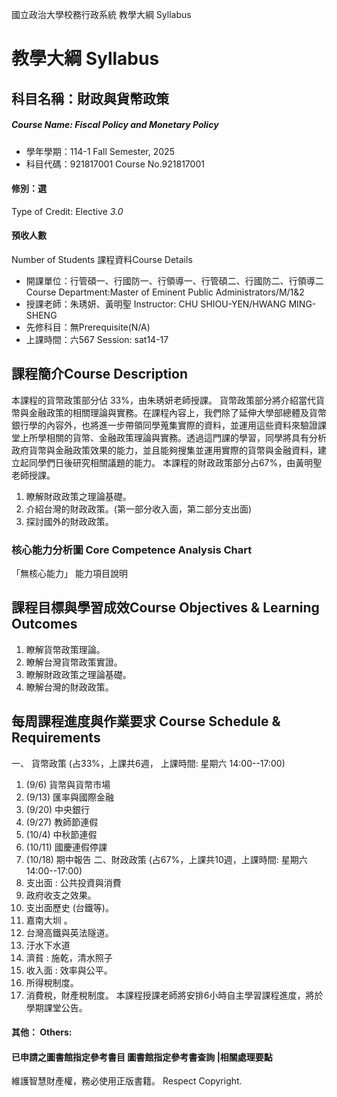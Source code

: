 國立政治大學校務行政系統 教學大綱 Syllabus
# 教學大綱 Syllabus
##  科目名稱：財政與貨幣政策
#####  Course Name: Fiscal Policy and Monetary Policy
  * 學年學期：114-1 Fall Semester, 2025 
  * 科目代碼：921817001 Course No.921817001
#### 修別：選
Type of Credit: Elective 
_3.0_
#### 預收人數
Number of Students
課程資料Course Details
  * 開課單位：行管碩一、行國防一、行領導一、行管碩二、行國防二、行領導二 Course Department:Master of Eminent Public Administrators/M/1&2 
  * 授課老師：朱琇妍、黃明聖 Instructor: CHU SHIOU-YEN/HWANG MING-SHENG 
  * 先修科目：無Prerequisite(N/A)
  * 上課時間：六567 Session: sat14-17
##  課程簡介Course Description
本課程的貨幣政策部分佔 33%，由朱琇妍老師授課。
貨幣政策部分將介紹當代貨幣與金融政策的相關理論與實務。在課程內容上，我們除了延伸大學部總體及貨幣銀行學的內容外，也將進一步帶領同學蒐集實際的資料，並運用這些資料來驗證課堂上所學相關的貨幣、金融政策理論與實務。透過這門課的學習，同學將具有分析政府貨幣與金融政策效果的能力，並且能夠搜集並運用實際的貨幣與金融資料，建立起同學們日後研究相關議題的能力。
本課程的財政政策部分占67%，由黃明聖老師授課。
1. 瞭解財政政策之理論基礎。
2. 介紹台灣的財政政策。(第一部分收入面，第二部分支出面)
3. 探討國外的財政政策。
###  核心能力分析圖 Core Competence Analysis Chart
「無核心能力」 
能力項目說明
##  課程目標與學習成效Course Objectives & Learning Outcomes 
1. 瞭解貨幣政策理論。
2. 瞭解台灣貨幣政策實證。
3. 瞭解財政政策之理論基礎。
4. 瞭解台灣的財政政策。
##  每周課程進度與作業要求 Course Schedule & Requirements
一、 貨幣政策 (占33%，上課共6週， 上課時間: 星期六 14:00--17:00)
1. (9/6) 貨幣與貨幣市場
2. (9/13) 匯率與國際金融
3. (9/20) 中央銀行
4. (9/27) 教師節連假
5. (10/4) 中秋節連假
6. (10/11) 國慶連假停課
7. (10/18) 期中報告
二、財政政策 (占67%，上課共10週，上課時間: 星期六 14:00--17:00)
1. 支出面 : 公共投資與消費 
2. 政府收支之效果。 
3. 支出面歷史 (台鐵等)。 
4. 嘉南大圳 。 
5. 台灣高鐵與英法隧道。 
6. 汙水下水道
7. 濟貧 : 施乾，清水照子 
8. 收入面 : 效率與公平。 
9. 所得稅制度。 
10. 消費稅，財產稅制度。
本課程授課老師將安排6小時自主學習課程進度，將於學期課堂公告。
####  其他： Others:
####  已申請之圖書館指定參考書目  圖書館指定參考書查詢 |相關處理要點
維護智慧財產權，務必使用正版書籍。 Respect Copyright.